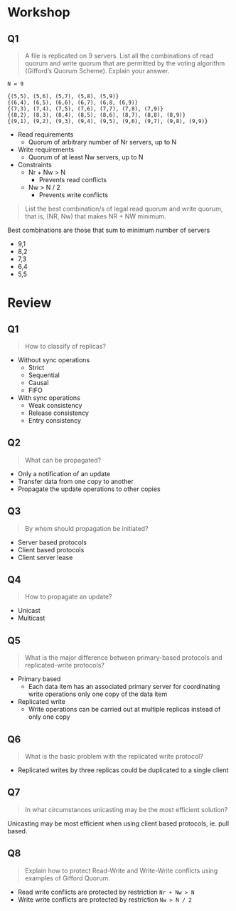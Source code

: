 # Workshop

## Q1

>A file is replicated on 9 servers. List all the combinations of read quorum and write quorum that are permitted by the voting algorithm (Gifford’s Quorum Scheme). Explain your answer.

```
N = 9

{(5,5), (5,6), (5,7), (5,8), (5,9)}
{(6,4), (6,5), (6,6), (6,7), (6,8, (6,9)}
{(7,3), (7,4), (7,5), (7,6), (7,7), (7,8), (7,9)}
{(8,2), (8,3), (8,4), (8,5), (8,6), (8,7), (8,8), (8,9)}
{(9,1), (9,2), (9,3), (9,4), (9,5), (9,6), (9,7), (9,8), (9,9)}
```

- Read requirements
  - Quorum of arbitrary number of Nr servers, up to N
- Write requirements
  - Quorum of at least Nw servers, up to N
- Constraints
  - Nr + Nw > N
    - Prevents read conflicts
  - Nw > N /  2
    - Prevents write conflicts

>List the best combination/s of legal read quorum and write quorum, that is, (NR, Nw) that makes NR + NW minimum.

Best combinations are those that sum to minimum number of servers

- 9,1
- 8,2
- 7,3
- 6,4
- 5,5

# Review

## Q1

>How to classify of replicas?

- Without sync operations
  - Strict
  - Sequential
  - Causal
  - FIFO
- With sync operations
  - Weak consistency
  - Release consistency
  - Entry consistency

## Q2

>What can be propagated?

- Only a notification of an update
- Transfer data from one copy to another
- Propagate the update operations to other copies

## Q3

>By whom should propagation be initiated?

- Server based protocols
- Client based protocols
- Client server lease

## Q4

>How to propagate an update?

- Unicast
- Multicast

## Q5

>What is the major difference between primary-based protocols and replicated-write protocols?

- Primary based
  - Each data item has an associated primary server for coordinating write operations only one copy of the data item
- Replicated write
  - Write operations can be carried out at multiple replicas instead of only one copy

## Q6

>What is the basic problem with the replicated write protocol?

- Replicated writes by three replicas could be duplicated to a single client

## Q7

>In what circumstances unicasting may be the most efficient solution?

Unicasting may be most efficient when using client based protocols, ie. pull based.

## Q8

>Explain how to protect Read-Write and Write-Write conflicts using examples of Gifford Quorum.

- Read write conflicts are protected by restriction `Nr + Nw > N`
- Write write conflicts are protected by restriction `Nw > N / 2`